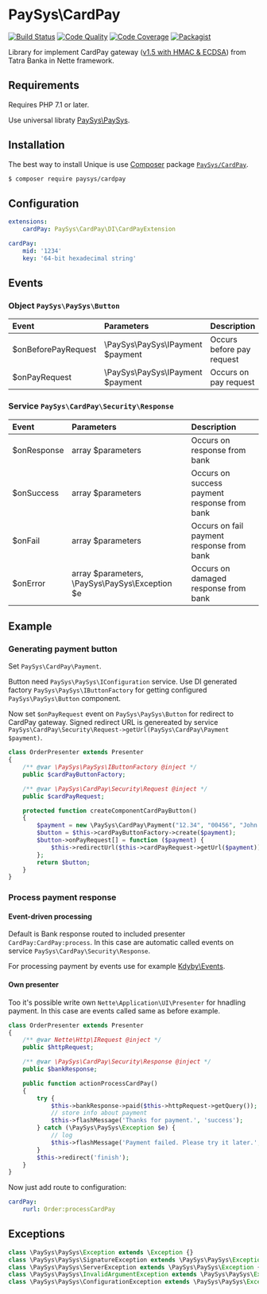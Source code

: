 # PaySys\CardPay

[![Build Status](https://scrutinizer-ci.com/g/PaySys/CardPay/badges/build.png?b=master)](https://scrutinizer-ci.com/g/PaySys/CardPay/)
[![Code Quality](https://scrutinizer-ci.com/g/PaySys/CardPay/badges/quality-score.png?b=master)](https://scrutinizer-ci.com/g/PaySys/CardPay/)
[![Code Coverage](https://scrutinizer-ci.com/g/PaySys/CardPay/badges/coverage.png?b=master)](https://scrutinizer-ci.com/g/PaySys/CardPay/)
[![Packagist](https://img.shields.io/packagist/v/PaySys/CardPay.svg)](https://packagist.org/packages/PaySys/CardPay)

Library for implement CardPay gateway ([v1.5 with HMAC & ECDSA](http://www.tatrabanka.sk/cardpay/CardPay_technicka_prirucka_HMAC.pdf)) from Tatra Banka in Nette framework.

## Requirements

Requires PHP 7.1 or later.

Use universal libraty [PaySys\PaySys](https://github.com/PaySys/PaySys).

## Installation

The best way to install Unique is use [Composer](http://getcomposer.org) package [`PaySys/CardPay`](https://packagist.org/packages/PaySys/CardPay).

```bash
$ composer require paysys/cardpay
```

## Configuration

```yaml
extensions:
	cardPay: PaySys\CardPay\DI\CardPayExtension

cardPay:
	mid: '1234'
	key: '64-bit hexadecimal string'
```

## Events

### Object ```PaySys\PaySys\Button```

| Event               | Parameters                       | Description               |
| :------------------ | :------------------------------- | :------------------------ |
| $onBeforePayRequest | \PaySys\PaySys\IPayment $payment | Occurs before pay request |
| $onPayRequest       | \PaySys\PaySys\IPayment $payment | Occurs on pay request     |

### Service ```PaySys\CardPay\Security\Response```

| Event       | Parameters                                     | Description                                  |
| :---------- | :--------------------------------------------- | :------------------------------------------- |
| $onResponse | array $parameters                              | Occurs on response from bank                 |
| $onSuccess  | array $parameters                              | Occurs on success payment response from bank |
| $onFail     | array $parameters                              | Occurs on fail payment response from bank    |
| $onError    | array $parameters, \PaySys\PaySys\Exception $e | Occurs on damaged response from bank         |

## Example

### Generating payment button

Set ```PaySys\CardPay\Payment```.

Button need ```PaySys\PaySys\IConfiguration``` service. Use DI generated factory ```PaySys\PaySys\IButtonFactory``` for getting configured ```PaySys\PaySys\Button``` component.

Now set ```$onPayRequest``` event on ```PaySys\PaySys\Button``` for redirect to CardPay gateway. Signed redirect URL is genereated by service ```PaySys\CardPay\Security\Request->getUrl(PaySys\CardPay\Payment $payment)```.

```php
class OrderPresenter extends Presenter
{
	/** @var \PaySys\PaySys\IButtonFactory @inject */
	public $cardPayButtonFactory;

	/** @var \PaySys\CardPay\Security\Request @inject */
	public $cardPayRequest;

	protected function createComponentCardPayButton()
	{
		$payment = new \PaySys\CardPay\Payment("12.34", "00456", "John Doe");
		$button = $this->cardPayButtonFactory->create($payment);
		$button->onPayRequest[] = function ($payment) {
			$this->redirectUrl($this->cardPayRequest->getUrl($payment));
		};
		return $button;
	}
}

```

### Process payment response

#### Event-driven processing

Default is Bank response routed to included presenter ```CardPay:CardPay:process```. In this case are automatic called events on service ```PaySys\CardPay\Security\Response```.

For processing payment by events use for example [Kdyby\Events](https://github.com/Kdyby/Events).

#### Own presenter

Too it's possible write own ```Nette\Application\UI\Presenter``` for hnadling payment. In this case are events called same as before example.

```php
class OrderPresenter extends Presenter
{
	/** @var Nette\Http\IRequest @inject */
	public $httpRequest;

	/** @var \PaySys\CardPay\Security\Response @inject */
	public $bankResponse;

	public function actionProcessCardPay()
	{
		try {
			$this->bankResponse->paid($this->httpRequest->getQuery());
			// store info about payment
			$this->flashMessage('Thanks for payment.', 'success');
		} catch (\PaySys\PaySys\Exception $e) {
			// log
			$this->flashMessage('Payment failed. Please try it later.', 'danger');
		}
		$this->redirect('finish');
	}
}
```

Now just add route to configuration:

```yaml
cardPay:
	rurl: Order:processCardPay
```

## Exceptions

```php
class \PaySys\PaySys\Exception extends \Exception {}
class \PaySys\PaySys\SignatureException extends \PaySys\PaySys\Exception {}
class \PaySys\PaySys\ServerException extends \PaySys\PaySys\Exception {}
class \PaySys\PaySys\InvalidArgumentException extends \PaySys\PaySys\Exception {}
class \PaySys\PaySys\ConfigurationException extends \PaySys\PaySys\Exception {}
```
